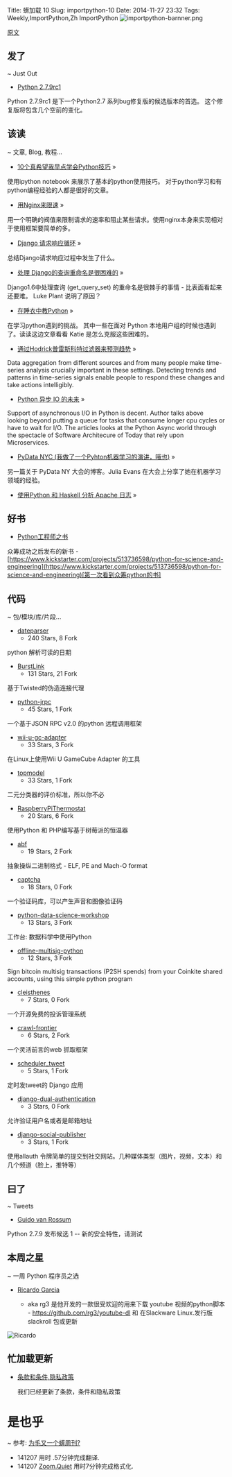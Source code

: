 Title: 蠎加载 10
Slug: importpython-10
Date: 2014-11-27 23:32
Tags: Weekly,ImportPython,Zh
ImportPython
![importpython-barnner.png](http://zoomq.qiniudn.com/ZQCollection/snap/importpython-barnner.png?imageView2/2/h/80)

[原文](http://importpython.com/static/files/issue10.html)

## 发了
~ Just Out

- [Python 2.7.9rc1](https://www.python.org/downloads/release/python-279rc1/)

Python 2.7.9rc1 是下一个Python2.7 系列bug修复版的候选版本的首选。  这个修复版将包含几个空前的变化。

## 该读
~ 文章, Blog, 教程...

- [10个真希望我早点学会Python技巧](http://nbviewer.ipython.org/github/Prooffreader/Misc_ipynb/blob/master/top_10_python_idioms.ipynb) »

使用ipython notebook 来展示了基本的python使用技巧。 对于python学习和有python编程经验的人都是很好的文章。

- [用Nginx来限速](http://lincolnloop.com/blog/rate-limiting-nginx/) »

用一个明确的阀值来限制请求的速率和阻止某些请求。使用nginx本身来实现相对于使用框架要简单的多。

- [Django 请求响应循环](http://irisbeta.com/article/245366784/the-django-request-response-cycle/) »

总结Django请求响应过程中发生了什么。

- [处理 Django的查询重命名是很困难的](http://lukeplant.me.uk/blog/posts/handling-django%27s-get_query_set-rename-is-hard/) »

Django1.6中处理查询 (get_query_set) 的重命名是很棘手的事情 - 比表面看起来还要难。 Luke Plant 说明了原因？

- [在睡衣中教Python](http://therealkatie.net/blog/2014/nov/17/teaching-python-your-pjs/) »

在学习python遇到的挑战。 其中一些在面对 Python 本地用户组的时候也遇到了。读读这边文章看看 Katie 是怎么克服这些困难的。

- [通过Hodrick普雷斯科特过滤器来预测趋势](http://bugra.github.io/work/notes/2014-11-24/trend-estimation-via-hodrick-prescott-filter/) »

Data aggregation from different sources and from many people make time-series analysis crucially important in these settings. Detecting
trends and patterns in time-series signals enable people to respond these changes and take actions intelligibly.

- [Python 异步 IO 的未来](https://medium.com/@paulcolomiets/the-future-of-asynchronous-io-in-python-ce200536d847)  »

Support of asynchronous I/O in Python is decent. Author talks above looking beyond putting a queue for tasks that consume longer cpu cycles or have to wait for I/O. The articles looks at the Python Async world through the spectacle of Software Architecure of Today that rely upon Microservices.

- [PyData NYC (我做了一个Pyhton机器学习的演讲，哦也)](http://jvns.ca/blog/2014/11/27/pydata-nyc-i-gave-a-machine-learning-talk-yay/)  »

另一篇关于 PyData NY 大会的博客。Julia Evans 在大会上分享了她在机器学习领域的经验。

- [使用Python 和 Haskell 分析 Apache 日志](http://www.matthieuamiguet.ch/blog/apache-log-analysis-haskell-python) »

## 好书

- [Python工程师之书](http://pythonforengineers.com/pythonforengineersbook/)

众筹成功之后发布的新书 - [https://www.kickstarter.com/projects/513736598/python-for-science-and-engineering](https://www.kickstarter.com/projects/513736598/python-for-science-and-engineering)[第一次看到众筹python的书]

## 代码
~ 包/模块/库/片段...

- [dateparser](https://github.com/scrapinghub/dateparser)
    - 240 Stars, 8 Fork

python 解析可读的日期

- [BurstLink](https://github.com/mengskysama/BurstLink)
    - 131 Stars, 21 Fork

基于Twisted的伪造连接代理

- [python-jrpc](https://github.com/alex-sherman/python-jrpc)
    - 45 Stars, 1 Fork

一个基于JSON RPC v2.0 的python 远程调用框架

- [wii-u-gc-adapter](https://github.com/ToadKing/wii-u-gc-adapter)
    - 33 Stars, 3 Fork

在Linux上使用Wii U GameCube Adapter 的工具

- [topmodel](https://github.com/stripe/topmodel)
    - 33 Stars, 1 Fork

二元分类器的评价标准，所以你不必

- [RaspberryPiThermostat](https://github.com/Willseph/RaspberryPiThermostat)
    - 20 Stars, 6 Fork

使用Python 和 PHP编写基于树莓派的恒温器

- [abf](https://github.com/JonathanSalwan/abf)
    - 19 Stars, 2 Fork

抽象操纵二进制格式 -  ELF, PE and Mach-O format

- [captcha](https://github.com/lepture/captcha)
    - 18 Stars, 0 Fork

一个验证码库，可以产生声音和图像验证码

- [python-data-science-workshop](https://github.com/justmarkham/python-data-science-workshop)
    - 13 Stars, 3 Fork

工作台: 数据科学中使用Python

- [offline-multisig-python](https://github.com/coinkite/offline-multisig-python)
    - 12 Stars, 3 Fork

Sign bitcoin multisig transactions (P2SH spends) from your Coinkite shared accounts, using this simple python program

- [cleisthenes](https://github.com/Cleisthenes/cleisthenes)
    - 7 Stars, 0 Fork

一个开源免费的投诉管理系统

- [crawl-frontier](https://github.com/scrapinghub/crawl-frontier)
    - 6 Stars, 2 Fork

一个灵活前言的web 抓取框架

- [scheduler_tweet](https://github.com/aoqfonseca/scheduler_tweet)
    - 5 Stars, 1 Fork

定时发tweet的 Django 应用

- [django-dual-authentication](https://github.com/Zeioth/django-dual-authentication)
    - 3 Stars, 0 Fork

允许验证用户名或者是邮箱地址

- [django-social-publisher](https://github.com/suselrd/django-social-publisher)
    - 3 Stars, 1 Fork

使用allauth 令牌简单的提交到社交网站。几种媒体类型（图片，视频，文本）和 几个频道（脸上，推特等）

## 曰了
~ Tweets

- [Guido van Rossum](https://twitter.com/gvanrossum/status/537678882217132032)

Python 2.7.9 发布候选 1 --  新的安全特性，请测试


## 本周之星
~ 一周 Python 程序员之选

- [Ricardo Garcia](https://github.com/rg3?tab=repositories)

    - aka rg3 是他开发的一款很受欢迎的用来下载 youtube 视频的python脚本 - https://github.com/rg3/youtube-dl 和 在Slackware Linux.发行版 slackroll 包或更新

![Ricardo](https://avatars0.githubusercontent.com/u/53487?v=3&s=100)

## 忙加载更新

- [条款和条件,隐私政策](http://importpython.com/terms-conditions-privacy)

    我们已经更新了条款，条件和隐私政策

# 是也乎
~ 参考: [为毛又一个蠎周刊?](http://importpython.com/blog/post/why-another-python-newsletter)

- 141207 用时 .57分钟完成翻译.
- 141207 [Zoom.Quiet](http://zoomquiet.io) 用时7分钟完成格式化.
